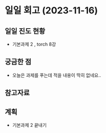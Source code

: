 # 일일 회고 (2023-11-16)

## 일일 진도 현황
- 기본과제 2 , torch 8강

## 궁금한 점
- 오늘은 과제를 푸는데 적을 내용이 딱히 없네요..

## 참고자료

## 계획
- 기본과제 2 끝내기
